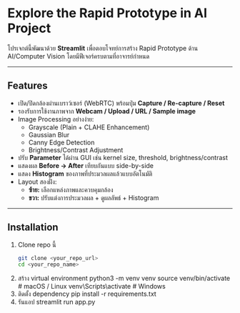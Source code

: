 # Explore the Rapid Prototype in AI Project

โปรเจกต์นี้พัฒนาด้วย **Streamlit** เพื่อตอบโจทย์การสร้าง Rapid Prototype ด้าน AI/Computer Vision โดยมีฟีเจอร์ครบตามที่อาจารย์กำหนด

---

## Features
- เปิด/ปิดกล้องผ่านเบราว์เซอร์ (WebRTC) พร้อมปุ่ม **Capture / Re-capture / Reset**
- รองรับการใช้งานภาพจาก **Webcam / Upload / URL / Sample image**
- Image Processing อย่างง่าย:
  - Grayscale (Plain + CLAHE Enhancement)
  - Gaussian Blur
  - Canny Edge Detection
  - Brightness/Contrast Adjustment
- ปรับ **Parameter** ได้ผ่าน GUI เช่น kernel size, threshold, brightness/contrast
- แสดงผล **Before → After** เทียบกันแบบ side-by-side
- แสดง **Histogram** ของภาพที่ประมวลผลแล้วแบบอัตโนมัติ
- Layout สองฝั่ง:  
  - **ซ้าย:** เลือกแหล่งภาพและควบคุมกล้อง  
  - **ขวา:** ปรับแต่งการประมวลผล + ดูผลลัพธ์ + Histogram

---

## Installation

1. Clone repo นี้
   ```bash
   git clone <your_repo_url>
   cd <your_repo_name>
2. สร้าง virtual environment
    python3 -m venv venv
    source venv/bin/activate   # macOS / Linux
    venv\Scripts\activate      # Windows
3. ติดตั้ง dependency
    pip install -r requirements.txt
4. รันแอป
    streamlit run app.py
